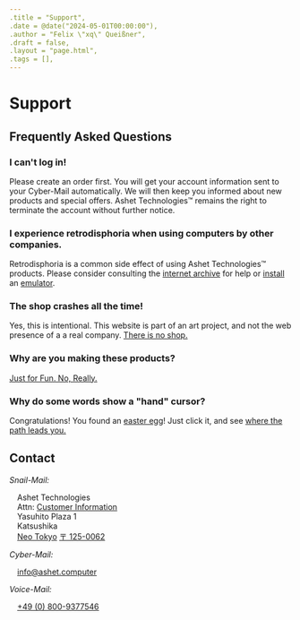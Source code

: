 ```yaml
---
.title = "Support",
.date = @date("2024-05-01T00:00:00"),
.author = "Felix \"xq\" Queißner",
.draft = false,
.layout = "page.html",
.tags = [],
--- 
```

<h1>Support</h1>

<h2>Frequently Asked Questions</h2>

<h3>I can't log in!</h3>
<p>Please create an order first. You will get your account information sent to your Cyber-Mail automatically.
  We will then keep you informed about new products and special offers. Ashet&nbsp;Technologies™ remains the right to
  terminate the account without further notice.</p>

<h3>I experience retrodisphoria when using computers by other companies.</h3>
<p>Retrodisphoria is a common side effect of using Ashet&nbsp;Technologies™ products. Please consider consulting the <a
    target="_blank" href="https://archive.org/details/vintagesoftware">internet archive</a> for help or <a
    target="_blank" href="https://vice-emu.sourceforge.io/">install</a> an <a target="_blank"
    href="https://www.snes9x.com/">emulator</a>.</p>

<h3>The shop crashes all the time!</h3>
<p>Yes, this is intentional. This website is part of an art project, and not the web presence of a a real company. <a
    class="egg" href="https://www.youtube.com/watch?v=uAXtO5dMqEI" target="_blank">There is no shop.</a></p>

<h3>Why are you making these products?</h3>
<p><a target="_blank" href="https://justforfunnoreally.dev/">Just for Fun. No, Really.</a></p>

<h3>Why do some words show a "hand" cursor?</h3>
<p>Congratulations! You found an <a href="https://en.wikipedia.org/wiki/Easter_egg_(media)" class="egg"
    target="_blank">easter egg</a>! Just click it, and see <a href="https://en.wikipedia.org/wiki/Down_the_rabbit_hole"
    target="_blank" class="egg">where the path leads you.</a></p>

<h2>Contact</h2>

<p><em>Snail-Mail:</em></p>
<p style="margin-left: 1em">
  Ashet&nbsp;Technologies<br />
  Attn:&nbsp;<a href="https://www.reddit.com/r/talesfromtechsupport/" target="_blank"
    class="egg">Customer&nbsp;Information</a><br />
  Yasuhito&nbsp;Plaza 1<br />
  Katsushika<br />
  <a class="egg" target="_blank" href="https://shadowrun.fandom.com/wiki/Neo-Tokyo">Neo Tokyo</a>&nbsp;<a class="egg"
    target="_blank" href="https://www.google.de/maps/@35.7523791,139.8522194,20z">〒 125-0062</a><br />
</p>


<p><em>Cyber-Mail:</em></p>
<p style="margin-left: 1em">
  <a href="mailto:info@ashet.computer">info@ashet.computer</a>
</p>

<p><em>Voice-Mail:</em></p>
<p style="margin-left: 1em">
  <a href="phone:+49 (0) 800-9377546">+49 (0) 800-9377546</a>
</p>
